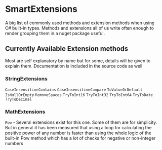 # SmartExtensions

A big list of commonly used methods and extension methods when using C# built-in types. 
Methods and extensions all of us write often enough to render grouping them in a nuget package useful. 


## Currently Available Extension methods
Most are self explanatory by name but for some, details will be given to explain them. Documentation is included in the source code as well

### StringExtensions

`CaseInsensitiveContains`
`CaseInsensitiveCompare`
`ToValueOrDefault`
`IsNullOrEmpty`
`RemoveSpaces`
`TryToInt16`
`TryToInt32`
`TryToInt64`
`TryToDate`
`TryToDecimal`

### MathExtensions

`Pow` - Several extensions exist for this one. Some of them are for simplicity. But in general it has been measured that using a loop for calculating the positive power of any number is faster than using the whole logic of the built-in Pow method which has a lot of checks for negative or non-integer numbers